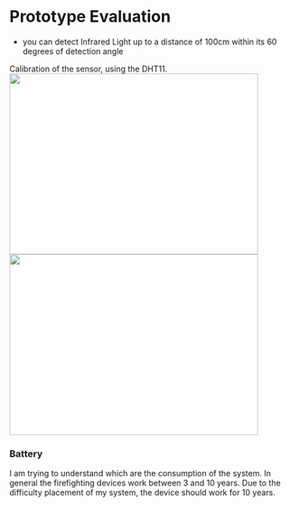 # Prototype Evaluation

* you can detect Infrared Light up to a distance of 100cm within its 60 degrees of detection angle

Calibration of the sensor, using the DHT11. <br>
<img src="https://github.com/RicGobs/Fire-Alarm-System/blob/main/images/temp-calibration.jpg" width="440" height="320"> <br>
<img src="https://github.com/RicGobs/Fire-Alarm-System/blob/main/images/dht11-temp.png" width="440" height="320"> <br>


### Battery
I am trying to understand which are the consumption of the system. In general the firefighting devices work between 3 and 10 years. Due to the difficulty placement of my system, the device should work for 10 years.

